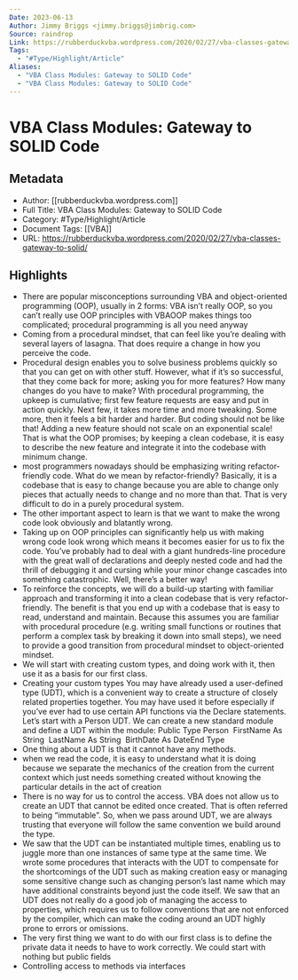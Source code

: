 ```yaml
---
Date: 2023-06-13
Author: Jimmy Briggs <jimmy.briggs@jimbrig.com>
Source: raindrop
Link: https://rubberduckvba.wordpress.com/2020/02/27/vba-classes-gateway-to-solid/
Tags:
  - "#Type/Highlight/Article"
Aliases:
  - "VBA Class Modules: Gateway to SOLID Code"
  - "VBA Class Modules: Gateway to SOLID Code"
---
```

# VBA Class Modules: Gateway to SOLID Code

## Metadata
- Author: [[rubberduckvba.wordpress.com]]
- Full Title: VBA Class Modules: Gateway to SOLID Code
- Category: #Type/Highlight/Article
- Document Tags: [[VBA]] 
- URL: https://rubberduckvba.wordpress.com/2020/02/27/vba-classes-gateway-to-solid/

## Highlights
- There are popular misconceptions surrounding VBA and object-oriented programming (OOP), usually in 2 forms:
  VBA isn’t really OOP, so you can’t really use OOP principles with VBAOOP makes things too complicated; procedural programming is all you need anyway
- Coming from a procedural mindset, that can feel like you’re dealing with several layers of lasagna. That does require a change in how you perceive the code.
- Procedural design enables you to solve business problems quickly so that you can get on with other stuff. However, what if it’s so successful, that they come back for more; asking you for more features? How many changes do you have to make? With procedural programming, the upkeep is cumulative; first few feature requests are easy and put in action quickly. Next few, it takes more time and more tweaking. Some more, then it feels a bit harder and harder. But coding should not be like that! Adding a new feature should not scale on an exponential scale! That is what the OOP promises; by keeping a clean codebase, it is easy to describe the new feature and integrate it into the codebase with minimum change.
- most programmers nowadays should be emphasizing writing refactor-friendly code. What do we mean by refactor-friendly? Basically, it is a codebase that is easy to change because you are able to change only pieces that actually needs to change and no more than that. That is very difficult to do in a purely procedural system.
- The other important aspect to learn is that we want to make the wrong code look obviously and blatantly wrong.
- Taking up on OOP principles can significantly help us with making wrong code look wrong which means it becomes easier for us to fix the code. You’ve probably had to deal with a giant hundreds-line procedure with the great wall of declarations and deeply nested code and had the thrill of debugging it and cursing while your minor change cascades into something catastrophic. Well, there’s a better way!
- To reinforce the concepts, we will do a build-up starting with familiar approach and transforming it into a clean codebase that is very refactor-friendly. The benefit is that you end up with a codebase that is easy to read, understand and maintain. Because this assumes you are familiar with procedural procedure (e.g. writing small functions or routines that perform a complex task by breaking it down into small steps), we need to provide a good transition from procedural mindset to object-oriented mindset.
- We will start with creating custom types, and doing work with it, then use it as a basis for our first class.
- Creating your custom types
  You may have already used a user-defined type (UDT), which is a convenient way to create a structure of closely related properties together. You may have used it before especially if you’ve ever had to use certain API functions via the Declare statements. Let’s start with a Person UDT. We can create a new standard module and define a UDT within the module:
  Public Type Person  FirstName As String  LastName As String  BirthDate As DateEnd Type
- One thing about a UDT is that it cannot have any methods.
- when we read the code, it is easy to understand what it is doing because we separate the mechanics of the creation from the current context which just needs something created without knowing the particular details in the act of creation
- There is no way for us to control the access. VBA does not allow us to create an UDT that cannot be edited once created. That is often referred to being “immutable”. So, when we pass around UDT, we are always trusting that everyone will follow the same convention we build around the type.
- We saw that the UDT can be instantiated multiple times, enabling us to juggle more than one instances of same type at the same time. We wrote some procedures that interacts with the UDT to compensate for the shortcomings of the UDT such as making creation easy or managing some sensitive change such as changing person’s last name which may have additional constraints beyond just the code itself. We saw that an UDT does not really do a good job of managing the access to properties, which requires us to follow conventions that are not enforced by the compiler, which can make the coding around an UDT highly prone to errors or omissions.
- The very first thing we want to do with our first class is to define the private data it needs to have to work correctly. We could start with nothing but public fields
- Controlling access to methods via interfaces
